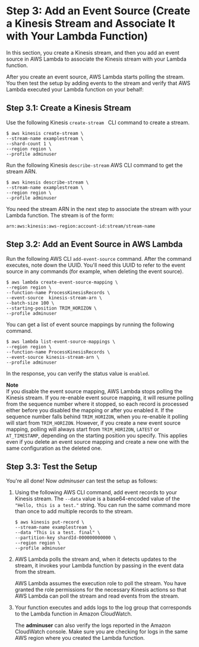 # Step 3: Add an Event Source \(Create a Kinesis Stream and Associate It with Your Lambda Function\)<a name="with-kinesis-example-configure-event-source"></a>

 In this section, you create a Kinesis stream, and then you add an event source in AWS Lambda to associate the Kinesis stream with your Lambda function\. 

After you create an event source, AWS Lambda starts polling the stream\. You then test the setup by adding events to the stream and verify that AWS Lambda executed your Lambda function on your behalf:

## Step 3\.1: Create a Kinesis Stream<a name="with-kinesis-example-configure-event-source-create"></a>

Use the following Kinesis `create-stream ` CLI command to create a stream\.

```
$ aws kinesis create-stream \
--stream-name examplestream \
--shard-count 1 \
--region region \
--profile adminuser
```

Run the following Kinesis `describe-stream` AWS CLI command to get the stream ARN\. 

```
$ aws kinesis describe-stream \
--stream-name examplestream \
--region region \
--profile adminuser
```

You need the stream ARN in the next step to associate the stream with your Lambda function\. The stream is of the form:

```
arn:aws:kinesis:aws-region:account-id:stream/stream-name
```

## Step 3\.2: Add an Event Source in AWS Lambda<a name="with-kinesis-example-configure-event-source-add-event-source"></a>

Run the following AWS CLI `add-event-source` command\. After the command executes, note down the UUID\. You'll need this UUID to refer to the event source in any commands \(for example, when deleting the event source\)\.

```
$ aws lambda create-event-source-mapping \
--region region \
--function-name ProcessKinesisRecords \
--event-source  kinesis-stream-arn \
--batch-size 100 \
--starting-position TRIM_HORIZON \
--profile adminuser
```

You can get a list of event source mappings by running the following command\.

```
$ aws lambda list-event-source-mappings \
--region region \
--function-name ProcessKinesisRecords \
--event-source kinesis-stream-arn \
--profile adminuser
```

In the response, you can verify the status value is `enabled`\. 

**Note**  
If you disable the event source mapping, AWS Lambda stops polling the Kinesis stream\. If you re\-enable event source mapping, it will resume polling from the sequence number where it stopped, so each record is processed either before you disabled the mapping or after you enabled it\. If the sequence number falls behind `TRIM_HORIZON`, when you re\-enable it polling will start from `TRIM_HORIZON`\. However, if you create a new event source mapping, polling will always start from `TRIM_HORIZON`, `LATEST` or `AT_TIMESTAMP`, depending on the starting position you specify\. This applies even if you delete an event source mapping and create a new one with the same configuration as the deleted one\. 

## Step 3\.3: Test the Setup<a name="with-kinesis-example-configure-event-source-test-end-to-end"></a>

You're all done\! Now *adminuser* can test the setup as follows:

1. Using the following AWS CLI command, add event records to your Kinesis stream\. The `--data` value is a base64\-encoded value of the `"Hello, this is a test."` string\. You can run the same command more than once to add multiple records to the stream\. 

   ```
   $ aws kinesis put-record \
   --stream-name examplestream \
   --data "This is a test. final" \
   --partition-key shardId-000000000000 \
   --region region \
   --profile adminuser
   ```

1. AWS Lambda polls the stream and, when it detects updates to the stream, it invokes your Lambda function by passing in the event data from the stream\.

   AWS Lambda assumes the execution role to poll the stream\. You have granted the role permissions for the necessary Kinesis actions so that AWS Lambda can poll the stream and read events from the stream\.

1. Your function executes and adds logs to the log group that corresponds to the Lambda function in Amazon CloudWatch\. 

   The **adminuser** can also verify the logs reported in the Amazon CloudWatch console\. Make sure you are checking for logs in the same AWS region where you created the Lambda function\. 
